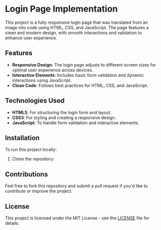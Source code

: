 # Login Page Implementation

This project is a fully responsive login page that was translated from an image into code using HTML, CSS, and JavaScript. The page features a clean and modern design, with smooth interactions and validation to enhance user experience.

## Features

- **Responsive Design**: The login page adjusts to different screen sizes for optimal user experience across devices.
- **Interactive Elements**: Includes basic form validation and dynamic interactions using JavaScript.
- **Clean Code**: Follows best practices for HTML, CSS, and JavaScript.

## Technologies Used

- **HTML5**: For structuring the login form and layout.
- **CSS3**: For styling and creating a responsive design.
- **JavaScript**: To handle form validation and interactive elements.

## Installation

To run this project locally:

1. Clone the repository:

## Contributions

Feel free to fork this repository and submit a pull request if you'd like to contribute or improve the project.

## License

This project is licensed under the MIT License - see the [LICENSE](LICENSE) file for details.
